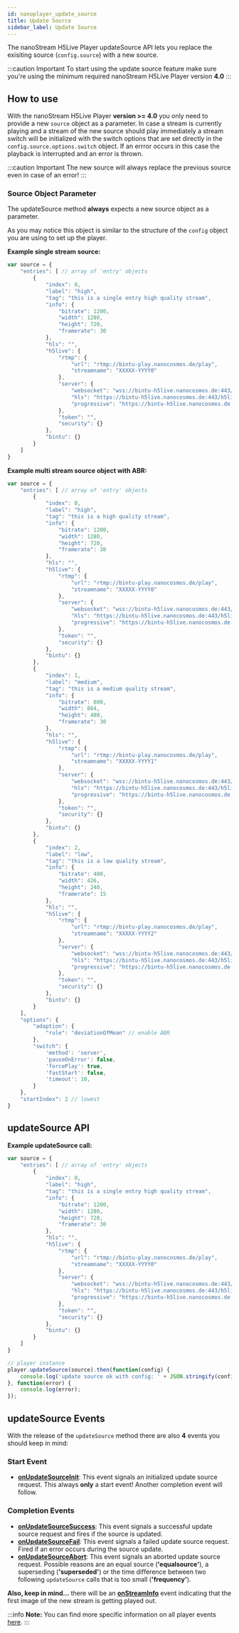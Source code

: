 ```yaml
---
id: nanoplayer_update_source
title: Update Source
sidebar_label: Update Source
---
```

The nanoStream H5Live Player updateSource API lets you replace the exisiting source (`config.source`) with a new source.

:::caution Important
To start using the update source feature make sure you're using the minimum required nanoStream H5Live Player version **4.0**
:::

## How to use
With the nanoStream H5Live Player **version >= 4.0** you only need to provide a new `source` object as a parameter. In case a stream is currently playing and a stream of the new source should play immediately a stream switch will be initialized with the switch options that are set directly in the `config.source.options.switch` object. If an errror occurs in this case the playback is interrupted and an error is thrown. 

:::caution Important
The new source will always replace the previous source even in case of an error!
:::

### Source Object Parameter
The updateSource method **always** expects a new source object as a parameter. 

As you may notice this object is similar to the structure of the `config` object you are using to set up the player. 

**Example single stream source:**

```js
var source = {
    "entries": [ // array of 'entry' objects
        {
            "index": 0,
            "label": "high",
            "tag": "this is a single entry high quality stream",
            "info": {
                "bitrate": 1200,
                "width": 1280,
                "height": 720,
                "framerate": 30
            },
            "hls": "",
            "h5live": {
                "rtmp": {
                    "url": "rtmp://bintu-play.nanocosmos.de/play",
                    "streamname": "XXXXX-YYYY0"
                },
                "server": {
                    "websocket": "wss://bintu-h5live.nanocosmos.de:443/h5live/stream.mp4",
                    "hls": "https://bintu-h5live.nanocosmos.de:443/h5live/http/playlist.m3u8",
                    "progressive": "https://bintu-h5live.nanocosmos.de:443/h5live/http/stream.mp4"
                },
                "token": "",
                "security": {}
            },
            "bintu": {}
        }
    ]
}
```

**Example multi stream source object with ABR:**

```js
var source = {
    "entries": [ // array of 'entry' objects
        {
            "index": 0,
            "label": "high",
            "tag": "this is a high quality stream",
            "info": {
                "bitrate": 1200,
                "width": 1280,
                "height": 720,
                "framerate": 30
            },
            "hls": "",
            "h5live": {
                "rtmp": {
                    "url": "rtmp://bintu-play.nanocosmos.de/play",
                    "streamname": "XXXXX-YYYY0"
                },
                "server": {
                    "websocket": "wss://bintu-h5live.nanocosmos.de:443/h5live/stream.mp4",
                    "hls": "https://bintu-h5live.nanocosmos.de:443/h5live/http/playlist.m3u8",
                    "progressive": "https://bintu-h5live.nanocosmos.de:443/h5live/http/stream.mp4"
                },
                "token": "",
                "security": {}
            },
            "bintu": {}
        },
        {
            "index": 1,
            "label": "medium",
            "tag": "this is a medium quality stream",
            "info": {
                "bitrate": 800,
                "width": 864,
                "height": 480,
                "framerate": 30
            },
            "hls": "",
            "h5live": {
                "rtmp": {
                    "url": "rtmp://bintu-play.nanocosmos.de/play",
                    "streamname": "XXXXX-YYYY1"
                },
                "server": {
                    "websocket": "wss://bintu-h5live.nanocosmos.de:443/h5live/stream.mp4",
                    "hls": "https://bintu-h5live.nanocosmos.de:443/h5live/http/playlist.m3u8",
                    "progressive": "https://bintu-h5live.nanocosmos.de:443/h5live/http/stream.mp4"
                },
                "token": "",
                "security": {}
            },
            "bintu": {}
        },
        {
            "index": 2,
            "label": "low",
            "tag": "this is a low quality stream",
            "info": {
                "bitrate": 400,
                "width": 426,
                "height": 240,
                "framerate": 15
            },
            "hls": "",
            "h5live": {
                "rtmp": {
                    "url": "rtmp://bintu-play.nanocosmos.de/play",
                    "streamname": "XXXXX-YYYY2"
                },
                "server": {
                    "websocket": "wss://bintu-h5live.nanocosmos.de:443/h5live/stream.mp4",
                    "hls": "https://bintu-h5live.nanocosmos.de:443/h5live/http/playlist.m3u8",
                    "progressive": "https://bintu-h5live.nanocosmos.de:443/h5live/http/stream.mp4"
                },
                "token": "",
                "security": {}
            },
            "bintu": {}
        }
    ],
    "options": {
        "adaption": {
            "rule": "deviationOfMean" // enable ABR
        },
        "switch": {
            'method': 'server',
            'pauseOnError': false,
            'forcePlay': true,
            'fastStart': false,
            'timeout': 10,
        }
    },
    "startIndex": 2 // lowest
}
```

## updateSource API

**Example updateSource call:**

```javascript
var source = {
    "entries": [ // array of 'entry' objects
        {
            "index": 0,
            "label": "high",
            "tag": "this is a single entry high quality stream",
            "info": {
                "bitrate": 1200,
                "width": 1280,
                "height": 720,
                "framerate": 30
            },
            "hls": "",
            "h5live": {
                "rtmp": {
                    "url": "rtmp://bintu-play.nanocosmos.de/play",
                    "streamname": "XXXXX-YYYY0"
                },
                "server": {
                    "websocket": "wss://bintu-h5live.nanocosmos.de:443/h5live/stream.mp4",
                    "hls": "https://bintu-h5live.nanocosmos.de:443/h5live/http/playlist.m3u8",
                    "progressive": "https://bintu-h5live.nanocosmos.de:443/h5live/http/stream.mp4"
                },
                "token": "",
                "security": {}
            },
            "bintu": {}
        }
    ]
}

// player instance
player.updateSource(source).then(function(config) {
    console.log('update source ok with config: ' + JSON.stringify(config));
}, function(error) {
    console.log(error);
});
```

## updateSource Events
With the release of the `updateSource` method there are also **4** events you should keep in mind:

### Start Event
- **[onUpdateSourceInit](./nanoplayer_api#NanoPlayer..event_onUpdateSourceInit)**: This event signals an initialized update source request. This always **only** a start event! Another completion event will follow.

### Completion Events
- **[onUpdateSourceSuccess](nanoplayer_api.md#onupdatesourcesuccess)**: This event signals a successful update source request and fires if the source is updated. 
- **[onUpdateSourceFail](./nanoplayer_api#NanoPlayer..event_onUpdateSourceSuccess)**: This event signals a failed update source request. Fired if an error occurs during the source update.
- **[onUpdateSourceAbort](./nanoplayer_api#NanoPlayer..event_onUpdateSourceAbort)**: This event signals an aborted update source request. Possible reasons are an equal source (**'equalsource'**), a superseding (**'superseded'**) or the time difference between two following `updateSource` calls that is too small  (**'frequency'**). 

**Also, keep in mind...** there will be an **[onStreamInfo](./nanoplayer_api#NanoPlayer..event_onStreamInfo)** event indicating that the first image of the new stream is getting played out.

:::info **Note:** 
You can find more specific information on all player events [here](./nanoplayer_api#NanoPlayer..event_onUpdateSourceInit).
:::

